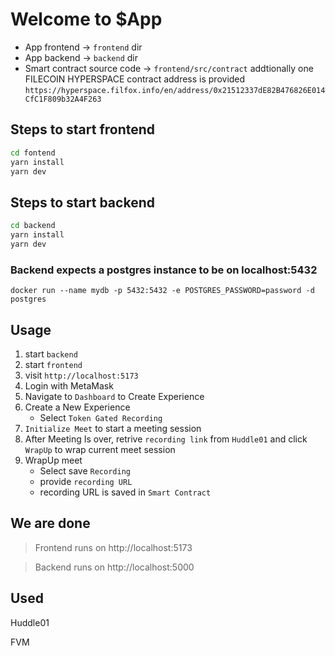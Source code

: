 # Welcome to $App

- App frontend -> `frontend` dir
- App backend -> `backend` dir
- Smart contract source code -> `frontend/src/contract` addtionally one FILECOIN HYPERSPACE contract address is provided `https://hyperspace.filfox.info/en/address/0x21512337dE82B476826E014CfC1F809b32A4F263`

## Steps to start frontend

```sh
cd fontend
yarn install
yarn dev
```

## Steps to start backend

```sh
cd backend
yarn install
yarn dev
```
### Backend expects a postgres instance to be on localhost:5432
```docker
docker run --name mydb -p 5432:5432 -e POSTGRES_PASSWORD=password -d postgres
```

## Usage
1. start `backend`
2. start `frontend`
3. visit `http://localhost:5173`
3. Login with MetaMask
4. Navigate to `Dashboard` to Create Experience
5. Create a New Experience
    - Select `Token Gated Recording`
6. `Initialize Meet` to start a meeting session
7. After Meeting Is over, retrive `recording link` from `Huddle01` and click `WrapUp` to wrap current meet session
8. WrapUp meet
    - Select save `Recording`
    - provide `recording URL`
    - recording URL is saved in `Smart Contract`

## We are done
> Frontend runs on http://localhost:5173

> Backend runs on http://localhost:5000

## Used

Huddle01

FVM
